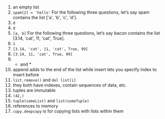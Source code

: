1. an empty list
2. `spam[2] = 'hello'`
For the following three questions, let’s say spam contains the list ['a', 'b', 'c', 'd'].
3. `d`
4. `d`
5. `[a, b]`
For the following three questions, let’s say bacon contains the list [3.14, 'cat', 11, 'cat', True].
6. `1`
7. `[3.14, 'cat', 11, 'cat', True, 99]`
8. `[3.14, 11, 'cat', True, 99]`
9. + and *
10. append adds to the end of the list while insert lets you specify index to insert before
11. `list.remove()` and `del list[i]`
12. they both have indexes, contain sequences of data, etc.
13. tuples are immutable
14. `(42,)`
15. `tuple(someList)` and `list(someTuple)`
16. references to memory
17. `copy.deepcopy` is for copying lists with lists within them
